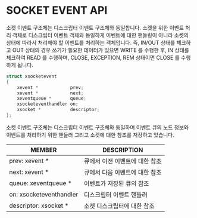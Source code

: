 __SOCKET EVENT API__
====================

소켓 이벤트 구조체는 디스크립터 이벤트 구조체와 동일합니다. 소켓을 위한 이벤트 처리 객체로 디스크립터 이벤트 객체와 동일하게 이벤트에 대한 핸들링이 아니라 소켓의 상태에 따라서 처리해야 할 이벤트를 처리하는 객체입니다. 즉, IN/OUT 상태를 체크하고 OUT 상태의 경우 쓰기가 필요한 데이터가 있으면 WRITE 를 수행한 후, IN 상태를 체크하여 READ 를 수행하며, CLOSE, EXCEPTION, REM 상태이면 CLOSE 를 수행하게 됩니다.

```c
struct xsocketevent
{
    xevent *            prev;
    xevent *            next;
    xeventqueue *       queue;
    xsocketeventhandler on;
    xsocket *           descriptor;
};
```

소켓 이벤트 구조체는 디스크립터 이벤트 구조체와 동일하며 이벤트 큐의 노드 정보와 이벤트를 처리하기 위한 핸들러 그리고 소켓에 대한 참조를 저장하고 있습니다.

| MEMBER | DESCRIPTION |
| ------ | ----------- |
| prev: xevent * | 큐에서 이전 이벤트에 대한 참조 |
| next: xevent * | 큐에서 다음 이벤트에 대한 참조 |
| queue: xeventqueue * | 이벤트가 저장된 큐의 참조 |
| on: xsocketeventhandler | 디스크립터 이벤트 핸들러 |
| descriptor: xsocket *   | 소켓 디스크립터에 대한 참조 |
